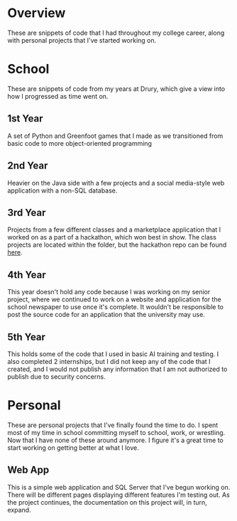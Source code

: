 # Overview
These are snippets of code that I had throughout my college career, along with personal projects that I've started working on.

# School
These are snippets of code from my years at Drury, which give a view into how I progressed as time went on.

## 1st Year
A set of Python and Greenfoot games that I made as we transitioned from basic code to more object-oriented programming 
## 2nd Year
Heavier on the Java side with a few projects and a social media-style web application with a non-SQL database.
## 3rd Year
Projects from a few different classes and a marketplace application that I worked on as a part of a hackathon, which won best in show. The class projects are located within the folder, but the hackathon repo can be found [here](https://github.com/Jhutchinson98/Digi-Farm-Marketplace).
## 4th Year
This year doesn't hold any code because I was working on my senior project, where we continued to work on a website and application for the school newspaper to use once it's complete. It wouldn't be responsible to post the source code for an application that the university may use.
## 5th Year
This holds some of the code that I used in basic AI training and testing. I also completed 2 internships, but I did not keep any of the code that I created, and I would not publish any information that I am not authorized to publish due to security concerns.
# Personal
These are personal projects that I've finally found the time to do. I spent most of my time in school committing myself to school, work, or wrestling. Now that I have none of these around anymore. I figure it's a great time to start working on getting better at what I love.

## Web App
This is a simple web application and SQL Server that I've begun working on. There will be different pages displaying different features I'm testing out. As the project continues, the documentation on this project will, in turn, expand.
